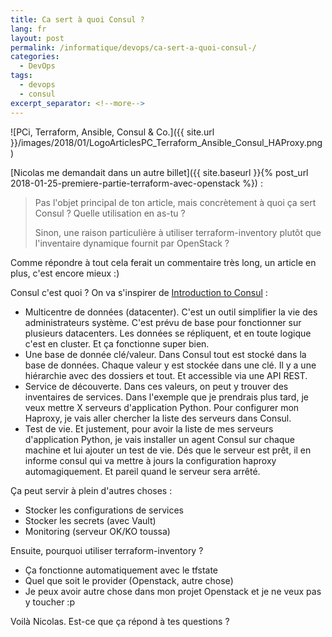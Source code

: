 ```yaml
---
title: Ca sert à quoi Consul ?
lang: fr
layout: post
permalink: /informatique/devops/ca-sert-a-quoi-consul-/
categories:
  - DevOps
tags:
  - devops
  - consul
excerpt_separator: <!--more-->
---
```

![PCi, Terraform, Ansible, Consul & Co.]({{ site.url }}/images/2018/01/LogoArticlesPC_Terraform_Ansible_Consul_HAProxy.png)

[Nicolas me demandait dans un autre billet]({{ site.baseurl }}{% post_url 2018-01-25-premiere-partie-terraform-avec-openstack %}) :

> Pas l'objet principal de ton article, mais concrètement à quoi ça sert Consul ? Quelle utilisation en as-tu ?
> 
> Sinon, une raison particulière à utiliser terraform-inventory plutôt que l'inventaire dynamique fournit par OpenStack ?

Comme répondre à tout cela ferait un commentaire très long, un article en plus, c'est encore mieux :)

<!--more-->

Consul c'est quoi ? On va s'inspirer de [Introduction to Consul](https://www.consul.io/intro/index.html) :
* Multicentre de données (datacenter). C'est un outil simplifier la vie des administrateurs système. C'est prévu de base pour fonctionner sur plusieurs datacenters. Les données se répliquent, et en toute logique c'est en cluster. Et ça fonctionne super bien.
* Une base de donnée clé/valeur. Dans Consul tout est stocké dans la base de données. Chaque valeur y est stockée dans une clé. Il y a une hiérarchie avec des dossiers et tout. Et accessible via une API REST.
* Service de découverte. Dans ces valeurs, on peut y trouver des inventaires de services. Dans l'exemple que je prendrais plus tard, je veux mettre X serveurs d'application Python. Pour configurer mon Haproxy, je vais aller chercher la liste des serveurs dans Consul.
* Test de vie. Et justement, pour avoir la liste de mes serveurs d'application Python, je vais installer un agent Consul sur chaque machine et lui ajouter un test de vie. Dés que le serveur est prêt, il en informe consul qui va mettre à jours la configuration haproxy automagiquement. Et pareil quand le serveur sera arrêté.

Ça peut servir à plein d'autres choses :
* Stocker les configurations de services
* Stocker les secrets (avec Vault)
* Monitoring (serveur OK/KO toussa)

Ensuite, pourquoi utiliser terraform-inventory ?
* Ça fonctionne automatiquement avec le tfstate
* Quel que soit le provider (Openstack, autre chose)
* Je peux avoir autre chose dans mon projet Openstack et je ne veux pas y toucher :p

Voilà Nicolas. Est-ce que ça répond à tes questions ?